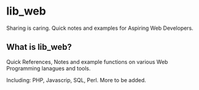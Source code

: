 # lib_web
Sharing is caring. Quick notes and examples for Aspiring Web Developers.


## What is lib_web?
Quick References, Notes and example functions on various Web Programming lanagues and tools. 

Including: PHP, Javascrip, SQL, Perl.
More to be added.
